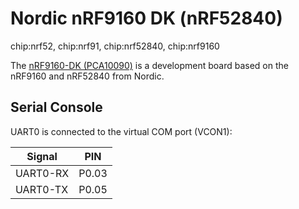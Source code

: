 # Nordic nRF9160 DK (nRF52840)

<div class="tags">

chip:nrf52, chip:nrf91, chip:nrf52840, chip:nrf9160

</div>

The [nRF9160-DK
(PCA10090)](https://www.nordicsemi.com/Products/Development-hardware/nrf9160-dk)
is a development board based on the nRF9160 and nRF52840 from Nordic.

## Serial Console

UART0 is connected to the virtual COM port (VCON1):

| Signal   | PIN   |
| -------- | ----- |
| UART0-RX | P0.03 |
| UART0-TX | P0.05 |
